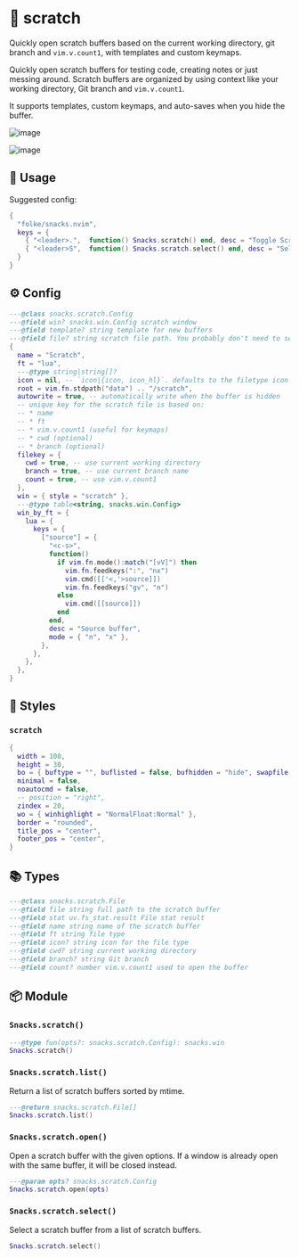 # 🍿 scratch

Quickly open scratch buffers based on the current working directory,
git branch and `vim.v.count1`, with templates and custom keymaps.

Quickly open scratch buffers for testing code, creating notes or
just messing around. Scratch buffers are organized by using context
like your working directory, Git branch and `vim.v.count1`.

It supports templates, custom keymaps, and auto-saves when you hide the buffer.

![image](https://github.com/user-attachments/assets/52ac7c1a-908f-4d1d-97a2-ad4642f8dc36)

![image](https://github.com/user-attachments/assets/d3e766e9-e64a-4c22-85b4-3d965f645b59)

## 🚀 Usage

Suggested config:

```lua
{
  "folke/snacks.nvim",
  keys = {
    { "<leader>.",  function() Snacks.scratch() end, desc = "Toggle Scratch Buffer" },
    { "<leader>S",  function() Snacks.scratch.select() end, desc = "Select Scratch Buffer" },
  }
}
```

<!-- docgen -->

## ⚙️ Config

```lua
---@class snacks.scratch.Config
---@field win? snacks.win.Config scratch window
---@field template? string template for new buffers
---@field file? string scratch file path. You probably don't need to set this.
{
  name = "Scratch",
  ft = "lua",
  ---@type string|string[]?
  icon = nil, -- `icon|{icon, icon_hl}`. defaults to the filetype icon
  root = vim.fn.stdpath("data") .. "/scratch",
  autowrite = true, -- automatically write when the buffer is hidden
  -- unique key for the scratch file is based on:
  -- * name
  -- * ft
  -- * vim.v.count1 (useful for keymaps)
  -- * cwd (optional)
  -- * branch (optional)
  filekey = {
    cwd = true, -- use current working directory
    branch = true, -- use current branch name
    count = true, -- use vim.v.count1
  },
  win = { style = "scratch" },
  ---@type table<string, snacks.win.Config>
  win_by_ft = {
    lua = {
      keys = {
        ["source"] = {
          "<c-s>",
          function()
            if vim.fn.mode():match("[vV]") then
              vim.fn.feedkeys(":", "nx")
              vim.cmd([['<,'>source]])
              vim.fn.feedkeys("gv", "n")
            else
              vim.cmd([[source]])
            end
          end,
          desc = "Source buffer",
          mode = { "n", "x" },
        },
      },
    },
  },
}
```

## 🎨 Styles

### `scratch`

```lua
{
  width = 100,
  height = 30,
  bo = { buftype = "", buflisted = false, bufhidden = "hide", swapfile = false },
  minimal = false,
  noautocmd = false,
  -- position = "right",
  zindex = 20,
  wo = { winhighlight = "NormalFloat:Normal" },
  border = "rounded",
  title_pos = "center",
  footer_pos = "center",
}
```

## 📚 Types

```lua
---@class snacks.scratch.File
---@field file string full path to the scratch buffer
---@field stat uv.fs_stat.result File stat result
---@field name string name of the scratch buffer
---@field ft string file type
---@field icon? string icon for the file type
---@field cwd? string current working directory
---@field branch? string Git branch
---@field count? number vim.v.count1 used to open the buffer
```

## 📦 Module

### `Snacks.scratch()`

```lua
---@type fun(opts?: snacks.scratch.Config): snacks.win
Snacks.scratch()
```

### `Snacks.scratch.list()`

Return a list of scratch buffers sorted by mtime.

```lua
---@return snacks.scratch.File[]
Snacks.scratch.list()
```

### `Snacks.scratch.open()`

Open a scratch buffer with the given options.
If a window is already open with the same buffer,
it will be closed instead.

```lua
---@param opts? snacks.scratch.Config
Snacks.scratch.open(opts)
```

### `Snacks.scratch.select()`

Select a scratch buffer from a list of scratch buffers.

```lua
Snacks.scratch.select()
```
